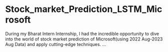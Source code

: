 # Stock_market_Prediction_LSTM_Microsoft
During my Bharat Intern Internship, I had the incredible opportunity to dive into the world of stock market prediction of Microsoft(using 2022 Aug-2023 Aug Data) and apply cutting-edge techniques. …
